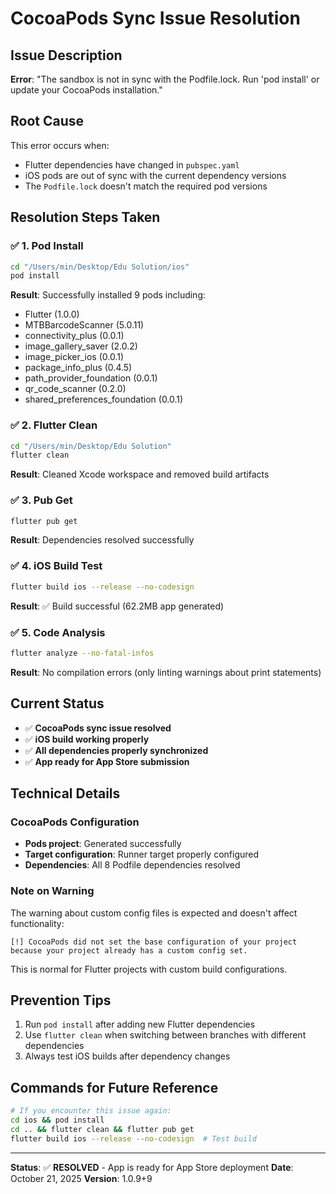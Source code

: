 # CocoaPods Sync Issue Resolution

## Issue Description
**Error**: "The sandbox is not in sync with the Podfile.lock. Run 'pod install' or update your CocoaPods installation."

## Root Cause
This error occurs when:
- Flutter dependencies have changed in `pubspec.yaml`
- iOS pods are out of sync with the current dependency versions
- The `Podfile.lock` doesn't match the required pod versions

## Resolution Steps Taken

### ✅ 1. Pod Install
```bash
cd "/Users/min/Desktop/Edu Solution/ios"
pod install
```
**Result**: Successfully installed 9 pods including:
- Flutter (1.0.0)
- MTBBarcodeScanner (5.0.11)
- connectivity_plus (0.0.1)
- image_gallery_saver (2.0.2)
- image_picker_ios (0.0.1)
- package_info_plus (0.4.5)
- path_provider_foundation (0.0.1)
- qr_code_scanner (0.2.0)
- shared_preferences_foundation (0.0.1)

### ✅ 2. Flutter Clean
```bash
cd "/Users/min/Desktop/Edu Solution"
flutter clean
```
**Result**: Cleaned Xcode workspace and removed build artifacts

### ✅ 3. Pub Get
```bash
flutter pub get
```
**Result**: Dependencies resolved successfully

### ✅ 4. iOS Build Test
```bash
flutter build ios --release --no-codesign
```
**Result**: ✅ Build successful (62.2MB app generated)

### ✅ 5. Code Analysis
```bash
flutter analyze --no-fatal-infos
```
**Result**: No compilation errors (only linting warnings about print statements)

## Current Status
- ✅ **CocoaPods sync issue resolved**
- ✅ **iOS build working properly**
- ✅ **All dependencies properly synchronized**
- ✅ **App ready for App Store submission**

## Technical Details

### CocoaPods Configuration
- **Pods project**: Generated successfully
- **Target configuration**: Runner target properly configured
- **Dependencies**: All 8 Podfile dependencies resolved

### Note on Warning
The warning about custom config files is expected and doesn't affect functionality:
```
[!] CocoaPods did not set the base configuration of your project because your project already has a custom config set.
```
This is normal for Flutter projects with custom build configurations.

## Prevention Tips
1. Run `pod install` after adding new Flutter dependencies
2. Use `flutter clean` when switching between branches with different dependencies
3. Always test iOS builds after dependency changes

## Commands for Future Reference
```bash
# If you encounter this issue again:
cd ios && pod install
cd .. && flutter clean && flutter pub get
flutter build ios --release --no-codesign  # Test build
```

---
**Status**: ✅ **RESOLVED** - App is ready for App Store deployment
**Date**: October 21, 2025
**Version**: 1.0.9+9